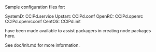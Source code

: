 Sample configuration files for:

SystemD: CCIPd.service
Upstart: CCIPd.conf
OpenRC:  CCIPd.openrc
         CCIPd.openrcconf
CentOS:  CCIPd.init

have been made available to assist packagers in creating node packages here.

See doc/init.md for more information.
